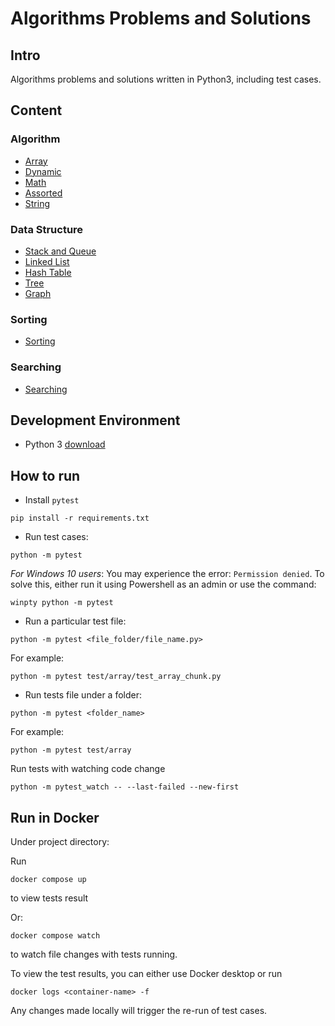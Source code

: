 # Algorithms Problems and Solutions

## Intro

Algorithms problems and solutions written in Python3, including test cases.

## Content

### Algorithm

- [Array](./algo/array)
- [Dynamic](./algo/dynamic)
- [Math](./algo/math)
- [Assorted](./algo/assorted)
- [String](./algo/string)

### Data Structure

- [Stack and Queue](./algo/ds/stack_queue)
- [Linked List](./algo/ds/linked_list)
- [Hash Table](./algo/ds/hash)
- [Tree](./algo/ds/tree)
- [Graph](./algo/ds/graph)

### Sorting

- [Sorting](./algo/sorting)

### Searching

- [Searching](./algo/searching)

## Development Environment

- Python 3 [download](https://www.python.org/downloads/)

## How to run

- Install `pytest`

```
pip install -r requirements.txt
```

- Run test cases:

```
python -m pytest
```

_For Windows 10 users_: You may experience the error: `Permission denied`. To solve this, either run it using Powershell as an admin or use the command:

```
winpty python -m pytest
```

- Run a particular test file:

```
python -m pytest <file_folder/file_name.py>
```

For example:

```
python -m pytest test/array/test_array_chunk.py
```

- Run tests file under a folder:

```
python -m pytest <folder_name>
```

For example:

```
python -m pytest test/array
```

Run tests with watching code change

```
python -m pytest_watch -- --last-failed --new-first
```

## Run in Docker

Under project directory:

Run

```
docker compose up
```

to view tests result

Or:

```
docker compose watch
```

to watch file changes with tests running.

To view the test results, you can either use Docker desktop or run

```
docker logs <container-name> -f
```

Any changes made locally will trigger the re-run of test cases.
